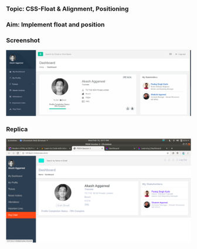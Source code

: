 ### Topic: CSS-Float & Alignment, Positioning  
### Aim: Implement float and position
### Screenshot
![](./ss.png)
### Replica
![](./replica.png)
